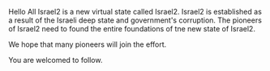 Hello All
Israel2 is a new virtual state called Israel2.
Israel2 is established as a result of the Israeli deep state and government's corruption.
The pioneers of Israel2 need to found the entire foundations of tne new state of Israel2.

We hope that many pioneers will join the effort.

You are welcomed to follow.

<!---
visr2/visr2 is a ✨ special ✨ repository because its `README.md` (this file) appears on your GitHub profile.
You can click the Preview link to take a look at your changes.
--->

